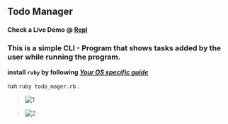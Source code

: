 ## Todo Manager 

#### Check a Live Demo @ [Repl](https://replit.com/@AyushVijayant/TodoManager)

### This is a simple CLI - Program that shows tasks added by the user while running the program.

**install `ruby` by following _[Your OS specific guide](https://gorails.com/setup/)_**

run `ruby todo_mager.rb` . 

> ![1](https://user-images.githubusercontent.com/56788911/135879898-a493ee6e-b31d-4cdf-87cc-c5fced2c0956.png)


> ![2](https://user-images.githubusercontent.com/56788911/135879920-23fcb2e1-7c11-4468-abf8-d4e7401fca79.png)
